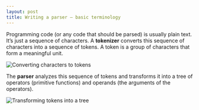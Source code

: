 ```yaml
---
layout: post
title: Writing a parser – basic terminology
---
```


Programming code (or any code that should be parsed) is usually plain text. It’s just a sequence of characters. A **tokenizer** converts this sequence of characters into a sequence of tokens. A token is a group of characters that form a meaningful unit.

![Converting characters to tokens]({{site.url}}/assets/adl/chars-to-tokens.png)

The **parser** analyzes this sequence of tokens and transforms it into a tree of operators (primitive functions) and operands (the arguments of the operators).

![Transforming tokens into a tree]({{site.url}}/assets/adl/tokens-to-tree.png)
